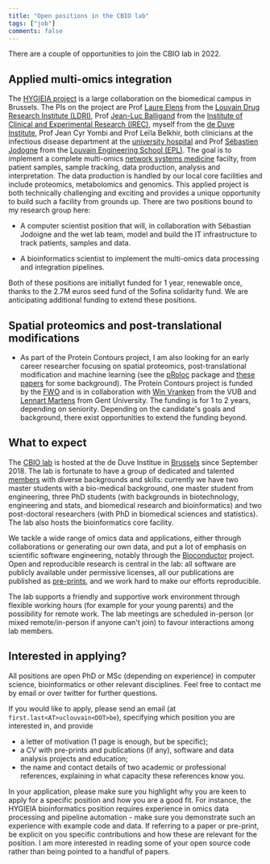 ```yaml
---
title: "Open positions in the CBIO lab"
tags: ["job"]
comments: false
---
```


There are a couple of opportunities to join the CBIO lab in 2022.

## Applied multi-omics integration

The [HYGIEIA project](https://www.saintluc.be/fr/hygieia) is a large
collaboration on the biomedical campus in Brussels. The PIs on the
project are Prof [Laure
Elens](https://uclouvain.be/en/directories/laure.elens) from the
[Louvain Drug Research Institute
(LDRI)](https://uclouvain.be/en/research-institutes/ldri), Prof
[Jean-Luc
Balligand](https://uclouvain.be/en/research-institutes/irec/fath/jean-luc-balligand.html)
from the [Institute of Clinical and Experimental Research
(IREC)](https://uclouvain.be/en/research-institutes/irec), myself from
the [de Duve
Institute](https://www.deduveinstitute.be/computational-biology), Prof
Jean Cyr Yombi and Prof Leïla Belkhir, both clinicians at the
infectious disease department at the [university
hospital](https://www.saintluc.be/fr/medecine-interne) and Prof
[Sébastien Jodogne](https://www.linkedin.com/in/jodogne/) from the
[Louvain Engineering School
(EPL)](https://uclouvain.be/en/faculties/epl). The goal is to
implement a complete multi-omics [network systems
medicine](https://wires.onlinelibrary.wiley.com/doi/10.1002/wsbm.1489)
facilty, from patient samples, sample tracking, data production,
analysis and interpretation. The data production is handled by our
local core facilities and include proteomics, metabolomics and
genomics. This applied project is both technically challenging and
exciting and provides a unique opportunity to build such a facility
from grounds up. There are two positions bound to my research group
here:

- A computer scientist position that will, in collaboration with
  Sébastian Jodoigne and the wet lab team, model and build the IT
  infrastructure to track patients, samples and data.

- A bioinformatics scientist to implement the multi-omics data
  processing and integration pipelines.

Both of these positions are initiallyt funded for 1 year, renewable
once, thanks to the 2.7M euros seed fund of the Sofina solidarity
fund. We are anticipating additional funding to extend these
positions.

## Spatial proteomics and post-translational modifications

- As part of the Protein Contours project, I am also looking for an
  early career researcher focusing on spatial proteomics,
  post-translational modification and machine learning (see the
  [pRoloc](https://bioconductor.org/packages/pRoloc) package and
  [these](https://pubmed.ncbi.nlm.nih.gov/24413670/)
  [papers](https://journals.plos.org/ploscompbiol/article?id=10.1371/journal.pcbi.1006516)
  for some background). The Protein Contours project is funded by the
  [FWO](https://www.fwo.be/en/) and is in collaboration with [Win
  Vranken](https://we.vub.ac.be/en/wim-vranken) from the VUB and
  [Lennart Martens](https://www.compomics.com/people/lennart-martens/)
  from Gent University. The funding is for 1 to 2 years, depending on
  seniority. Depending on the candidate's goals and background, there
  exist opportunities to extend the funding beyond.

## What to expect

The [CBIO lab](https://lgatto.github.io/cbio-lab/) is hosted at the de
Duve Institue in [Brussels](https://goo.gl/maps/Nkp56dTusAatrXMQ7)
since September 2018. The lab is fortunate to have a group of
dedicated and talented [members](https://lgatto.github.io/cbio-who/)
with diverse backgrounds and skills: currently we have two master
students with a bio-medical background, one master student from
engineering, three PhD students (with backgrounds in biotechnology,
engineering and stats, and biomedical research and bioinformatics) and
two post-doctoral researchers (with PhD in biomedical sciences and
statistics). The lab also hosts the bioinformatics core facility.

We tackle a wide range of omics data and applications, either through
collaborations or generating our own data, and put a lot of emphasis
on scientific software engineering, notably through the
[Bioconductor](http://bioconductor.org/) project. Open and
reproducible research is central in the lab: all software are publicly
available under permissive licenses, all our publications are
published as
[pre-prints](https://www.biorxiv.org/search/author1%3ALaurent%2BGatto%20jcode%3Abiorxiv%20numresults%3A10%20sort%3Arelevance-rank%20format_result%3Astandard),
and we work hard to make our efforts reproducible.

The lab supports a friendly and supportive work environment through
flexible working hours (for example for your young parents) and the
possibility for remote work. The lab meetings are scheduled in-person
(or mixed remote/in-person if anyone can't join) to favour
interactions among lab members.

## Interested in applying?

All positions are open PhD or MSc (depending on experience) in
computer science, bioinformatics or other relevant disciplines. Feel
free to contact me by email or over twitter for further questions.

If you would like to apply, please send an email (at
`first.last<AT>uclouvain<DOT>be`), specifying which position you are
interested in, and provide

- a letter of motivation (1 page is enough, but be specific);
- a CV with pre-prints and publications (if any), software and data
  analysis projects and education;
- the name and contact details of two academic or professional
  references, explaining in what capacity these references know you.

In your application, please make sure you highlight why you are keen
to apply for a specific position and how you are a good fit. For
instance, the HYGIEIA bioinformatics position requires experience in
omics data processing and pipeline automation - make sure you
demonstrate such an experience with example code and data. If
referring to a paper or pre-print, be explicit on you specific
contributions and how these are relevant for the position. I am more
interested in reading some of your open source code rather than being
pointed to a handful of papers.
